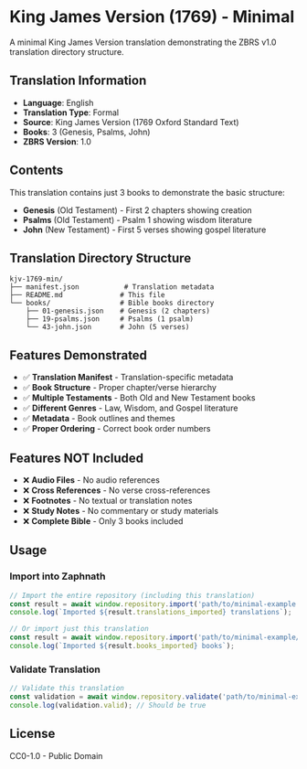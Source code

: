 # King James Version (1769) - Minimal

A minimal King James Version translation demonstrating the ZBRS v1.0 translation directory structure.

## Translation Information

- **Language**: English
- **Translation Type**: Formal
- **Source**: King James Version (1769 Oxford Standard Text)
- **Books**: 3 (Genesis, Psalms, John)
- **ZBRS Version**: 1.0

## Contents

This translation contains just 3 books to demonstrate the basic structure:

- **Genesis** (Old Testament) - First 2 chapters showing creation
- **Psalms** (Old Testament) - Psalm 1 showing wisdom literature  
- **John** (New Testament) - First 5 verses showing gospel literature

## Translation Directory Structure

```
kjv-1769-min/
├── manifest.json           # Translation metadata
├── README.md              # This file
└── books/                 # Bible books directory
    ├── 01-genesis.json    # Genesis (2 chapters)
    ├── 19-psalms.json     # Psalms (1 psalm)
    └── 43-john.json       # John (5 verses)
```

## Features Demonstrated

- ✅ **Translation Manifest** - Translation-specific metadata
- ✅ **Book Structure** - Proper chapter/verse hierarchy
- ✅ **Multiple Testaments** - Both Old and New Testament books
- ✅ **Different Genres** - Law, Wisdom, and Gospel literature
- ✅ **Metadata** - Book outlines and themes
- ✅ **Proper Ordering** - Correct book order numbers

## Features NOT Included

- ❌ **Audio Files** - No audio references
- ❌ **Cross References** - No verse cross-references
- ❌ **Footnotes** - No textual or translation notes
- ❌ **Study Notes** - No commentary or study materials
- ❌ **Complete Bible** - Only 3 books included

## Usage

### Import into Zaphnath

```javascript
// Import the entire repository (including this translation)
const result = await window.repository.import('path/to/minimal-example');
console.log(`Imported ${result.translations_imported} translations`);

// Or import just this translation
const result = await window.repository.import('path/to/minimal-example/kjv-1769-min');
console.log(`Imported ${result.books_imported} books`);
```

### Validate Translation

```javascript
// Validate this translation
const validation = await window.repository.validate('path/to/minimal-example/kjv-1769-min');
console.log(validation.valid); // Should be true
```

## License

CC0-1.0 - Public Domain
